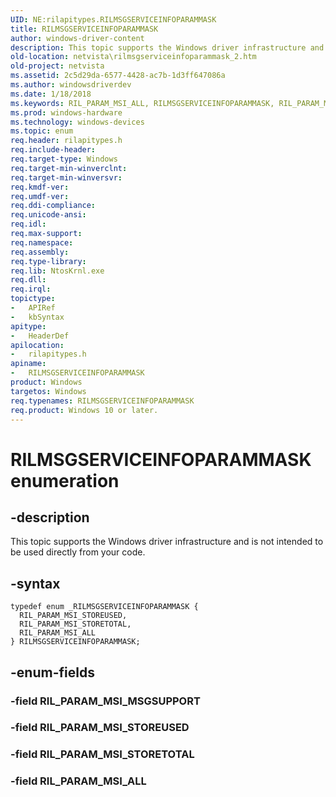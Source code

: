 ```yaml
---
UID: NE:rilapitypes.RILMSGSERVICEINFOPARAMMASK
title: RILMSGSERVICEINFOPARAMMASK
author: windows-driver-content
description: This topic supports the Windows driver infrastructure and is not intended to be used directly from your code.
old-location: netvista\rilmsgserviceinfoparammask_2.htm
old-project: netvista
ms.assetid: 2c5d29da-6577-4428-ac7b-1d3ff647086a
ms.author: windowsdriverdev
ms.date: 1/18/2018
ms.keywords: RIL_PARAM_MSI_ALL, RILMSGSERVICEINFOPARAMMASK, RIL_PARAM_MSI_STORETOTAL, rilapitypes/RIL_PARAM_MSI_ALL, rilapitypes/RIL_PARAM_MSI_STORETOTAL, rilapitypes/RIL_PARAM_MSI_STOREUSED, netvista.rilmsgserviceinfoparammask_2, rilapitypes/RILMSGSERVICEINFOPARAMMASK, RILMSGSERVICEINFOPARAMMASK enumeration [Network Drivers Starting with Windows Vista], RIL_PARAM_MSI_STOREUSED
ms.prod: windows-hardware
ms.technology: windows-devices
ms.topic: enum
req.header: rilapitypes.h
req.include-header: 
req.target-type: Windows
req.target-min-winverclnt: 
req.target-min-winversvr: 
req.kmdf-ver: 
req.umdf-ver: 
req.ddi-compliance: 
req.unicode-ansi: 
req.idl: 
req.max-support: 
req.namespace: 
req.assembly: 
req.type-library: 
req.lib: NtosKrnl.exe
req.dll: 
req.irql: 
topictype:
-	APIRef
-	kbSyntax
apitype:
-	HeaderDef
apilocation:
-	rilapitypes.h
apiname:
-	RILMSGSERVICEINFOPARAMMASK
product: Windows
targetos: Windows
req.typenames: RILMSGSERVICEINFOPARAMMASK
req.product: Windows 10 or later.
---
```


# RILMSGSERVICEINFOPARAMMASK enumeration


## -description


This topic supports the Windows driver infrastructure and is not intended to be used directly from your code. 


## -syntax


````
typedef enum _RILMSGSERVICEINFOPARAMMASK { 
  RIL_PARAM_MSI_STOREUSED,
  RIL_PARAM_MSI_STORETOTAL,
  RIL_PARAM_MSI_ALL
} RILMSGSERVICEINFOPARAMMASK;
````


## -enum-fields




### -field RIL_PARAM_MSI_MSGSUPPORT


### -field RIL_PARAM_MSI_STOREUSED


### -field RIL_PARAM_MSI_STORETOTAL


### -field RIL_PARAM_MSI_ALL

